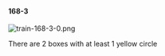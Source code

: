 #### 168-3
![train-168-3-0.png](https://github.com/lil-lab/nlvr/raw/master/nlvr/train/images/51/train-168-3-0.png "train-168-3-0.png")

There are 2 boxes with at least 1 yellow circle